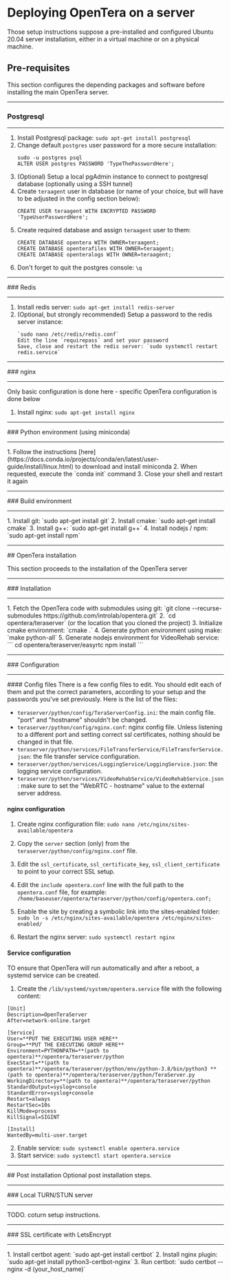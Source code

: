 # Deploying OpenTera on a server

Those setup instructions suppose a pre-installed and configured Ubuntu 20.04 server installation, either in a virtual machine or on a physical machine.

## Pre-requisites

This section configures the depending packages and software before installing the main OpenTera server.

<hr>

### Postgresql

<hr>

1. Install Postgresql package: `sudo apt-get install postgresql`
2. Change default `postgres` user password for a more secure installation: 
    ```
    sudo -u postgres psql
    ALTER USER postgres PASSWORD 'TypeThePasswordHere';
    ```
3. (Optional) Setup a local pgAdmin instance to connect to postgresql database (optionally using a SSH tunnel)
4. Create `teraagent` user in database (or name of your choice, but will have to be adjusted in the config section below):
    ```
    CREATE USER teraagent WITH ENCRYPTED PASSWORD 'TypeUserPasswordHere';
    ```
5. Create required database and assign `teraagent` user to them:
    ```    
    CREATE DATABASE opentera WITH OWNER=teraagent;
    CREATE DATABASE openterafiles WITH OWNER=teraagent;
    CREATE DATABASE openteralogs WITH OWNER=teraagent;
    ```
6. Don't forget to quit the postgres console: `\q`

<hr>
### Redis
<hr>

1. Install redis server: `sudo apt-get install redis-server`
2. (Optional, but strongly recommended) Setup a password to the redis server instance: 
    ```
    `sudo nano /etc/redis/redis.conf`
    Edit the line `requirepass` and set your password
    Save, close and restart the redis server: `sudo systemctl restart redis.service`
    ```

<hr>
### nginx
<hr>
Only basic configuration is done here - specific OpenTera configuration is done below

1. Install nginx: `sudo apt-get install nginx`

<hr>
### Python environment (using miniconda)
<hr>
1. Follow the instructions [here­](https://docs.conda.io/projects/conda/en/latest/user-guide/install/linux.html) to download and install miniconda
2. When requested, execute the `conda init` command
3. Close your shell and restart it again

<hr>
### Build environment
<hr>
1. Install git: `sudo apt-get install git`
2. Install cmake: `sudo apt-get install cmake`
3. Install g++: `sudo apt-get install g++`
4. Install nodejs / npm: `sudo apt-get install npm`

<hr>
## OpenTera installation

This section proceeds to the installation of the OpenTera server

<hr>
### Installation
<hr>
1. Fetch the OpenTera code with submodules using git: `git clone --recurse-submodules https://github.com/introlab/opentera.git`
2. `cd opentera/teraserver` (or the location that you cloned the project)
3. Initialize cmake environment: `cmake .`
4. Generate python environment using make: `make python-all`
5. Generate nodejs environment for VideoRehab service:
    ```
    cd opentera/teraserver/easyrtc
    npm install
    ```

<hr>
### Configuration
<hr>
#### Config files
There is a few config files to edit. You should edit each of them and put the correct parameters, according to your setup and the passwords you've set previously. Here is the list of the files:

* `teraserver/python/config/TeraServerConfig.ini`: the main config file. "port" and "hostname" shouldn't be changed.
* `teraserver/python/config/nginx.conf`: nginx config file. Unless listening to a different port and setting correct ssl certificates, nothing should be changed in that file.
* `teraserver/python/services/FileTransferService/FileTransferService.json`: the file transfer service configuration.
* `teraserver/python/services/LoggingService/LoggingService.json`: the logging service configuration.
* `teraserver/python/services/VideoRehabService/VideoRehabService.json`: make sure to set the "WebRTC - hostname" value to the external server address.

#### nginx configuration
1. Create nginx configuration file: `sudo nano /etc/nginx/sites-available/opentera`
2. Copy the `server` section (only) from the `teraserver/python/config/nginx.conf` file. 
3. Edit the `ssl_certificate`, `ssl_certificate_key`, `ssl_client_certificate` to point to your correct SSL setup.
4. Edit the `include opentera.conf` line with the full path to the `opentera.conf` file, for example: `/home/baseuser/opentera/teraserver/python/config/opentera.conf;`
5. Enable the site by creating a symbolic link into the sites-enabled folder: `sudo ln -s /etc/nginx/sites-available/opentera /etc/nginx/sites-enabled/`

6. Restart the nginx server: `sudo systemctl restart nginx`

#### Service configuration
TO ensure that OpenTera will run automatically and after a reboot, a systemd service can be created. 

1. Create the `/lib/systemd/system/opentera.service` file with the following content:
```
[Unit]
Description=OpenTeraServer
After=network-online.target

[Service]
User=**PUT THE EXECUTING USER HERE**
Group=**PUT THE EXECUTING GROUP HERE**
Environment=PYTHONPATH=**(path to opentera)**/opentera/teraserver/python
ExecStart=**(path to opentera)**/opentera/teraserver/python/env/python-3.8/bin/python3 **(path to opentera)**/opentera/teraserver/python/TeraServer.py
WorkingDirectory=**(path to opentera)**/opentera/teraserver/python
StandardOutput=syslog+console
StandardError=syslog+console
Restart=always
RestartSec=10s
KillMode=process
KillSignal=SIGINT

[Install]
WantedBy=multi-user.target

```
2. Enable service: `sudo systemctl enable opentera.service`
3. Start service: `sudo systemctl start opentera.service`

<hr>
## Post installation
Optional post installation steps.

<hr>
### Local TURN/STUN server
<hr>
TODO. coturn setup instructions.

<hr>
### SSL certificate with LetsEncrypt
<hr>
1. Install certbot agent: `sudo apt-get install certbot`
2. Install nginx plugin: `sudo apt-get install python3-certbot-nginx`
3. Run certbot: `sudo certbot --nginx -d (your_host_name)`

